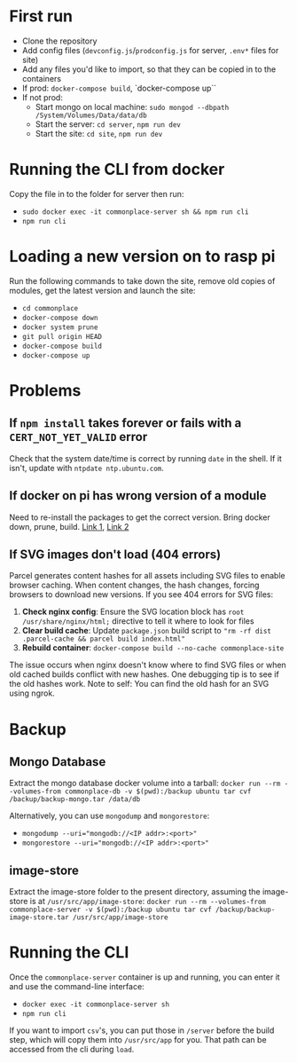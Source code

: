 # First run
- Clone the repository
- Add config files (`devconfig.js`/`prodconfig.js` for server, `.env*` files for site)
- Add any files you'd like to import, so that they can be copied in to the containers
- If prod: `docker-compose build`, `docker-compose up``
- If not prod:
    - Start mongo on local machine: `sudo mongod --dbpath /System/Volumes/Data/data/db`
    - Start the server: `cd server`, `npm run dev`
    - Start the site: `cd site`, `npm run dev`

# Running the CLI from docker
Copy the file in to the folder for server then run:

- `sudo docker exec -it commonplace-server sh && npm run cli`
- `npm run cli`

# Loading a new version on to rasp pi
Run the following commands to take down the site, remove old copies of modules, get the latest version and launch the site:

- `cd commonplace`
- `docker-compose down`
- `docker system prune`
- `git pull origin HEAD`
- `docker-compose build`
- `docker-compose up`

# Problems
## If `npm install` takes forever or fails with a `CERT_NOT_YET_VALID` error
Check that the system date/time is correct by running `date` in the shell. If it isn't, update with `ntpdate ntp.ubuntu.com`.

## If docker on pi has wrong version of a module
Need to re-install the packages to get the correct version. Bring docker down, prune, build. [Link 1](https://www.reddit.com/r/docker/comments/tm3ojb/docker_not_updating_node_modules_with_new/), [Link 2](https://stackoverflow.com/questions/32612650/how-to-get-docker-compose-to-always-re-create-containers-from-fresh-images)

## If SVG images don't load (404 errors)
Parcel generates content hashes for all assets including SVG files to enable browser caching. When content changes, the hash changes, forcing browsers to download new versions. If you see 404 errors for SVG files:

1. **Check nginx config**: Ensure the SVG location block has `root /usr/share/nginx/html;` directive to tell it where to look for files
2. **Clear build cache**: Update `package.json` build script to `"rm -rf dist .parcel-cache && parcel build index.html"`
3. **Rebuild container**: `docker-compose build --no-cache commonplace-site`

The issue occurs when nginx doesn't know where to find SVG files or when old cached builds conflict with new hashes. One debugging tip is to see if the old hashes work. Note to self: You can find the old hash for an SVG using ngrok.

# Backup
## Mongo Database
Extract the mongo database docker volume into a tarball:
`docker run --rm --volumes-from commonplace-db -v $(pwd):/backup ubuntu tar cvf /backup/backup-mongo.tar /data/db`

Alternatively, you can use `mongodump` and `mongorestore`:
- `mongodump --uri="mongodb://<IP addr>:<port>"`
- `mongorestore --uri="mongodb://<IP addr>:<port>"`

## image-store

Extract the image-store folder to the present directory, assuming the image-store is at `/usr/src/app/image-store`:
`docker run --rm --volumes-from commonplace-server -v $(pwd):/backup ubuntu tar cvf /backup/backup-image-store.tar /usr/src/app/image-store`

# Running the CLI
Once the `commonplace-server` container is up and running, you can enter it and use the command-line interface:
- `docker exec -it commonplace-server sh`
- `npm run cli`

If you want to import `csv`'s, you can put those in `/server` before the build step, which will copy them into `/usr/src/app` for you. That path can be accessed from the cli during `load`.
